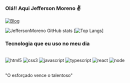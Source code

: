 ### Olá!! Aqui Jefferson Moreno ✌️

[![Blog](	https://img.shields.io/badge/LinkedIn-0077B5?style=for-the-badge&logo=linkedin&logoColor=white)](https://www.linkedin.com/in/jefferson-moreno-de-oliveira-79b63512b/)

![JeffersonMoreno GitHub stats](https://github-readme-stats.vercel.app/api?username=devmoreno&show_icons=true&theme=dark)
[![Top Langs](https://github-readme-stats.vercel.app/api/top-langs/?username=devmoreno)]

### Tecnologia que eu uso no meu dia

<div style="display: inline_block"><br/>
 <img align="center" alt="html5" src="	https://img.shields.io/badge/HTML5-E34F26?style=for-the-badge&logo=html5&logoColor=white"/>
 <img align="center" alt="css3" src="	https://img.shields.io/badge/CSS3-1572B6?style=for-the-badge&logo=css3&logoColor=white"/>
 <img align="center" alt="javascript" src="	https://img.shields.io/badge/JavaScript-F7DF1E?style=for-the-badge&logo=javascript&logoColor=black"/>
 <img align="center" alt="typescript" src="	https://img.shields.io/badge/TypeScript-007ACC?style=for-the-badge&logo=typescript&logoColor=white"/>
 <img align="center" alt="react" src="	https://img.shields.io/badge/React-20232A?style=for-the-badge&logo=react&logoColor=61DAFB"/>
 <img align="center" alt="node" src="	https://img.shields.io/badge/Node.js-43853D?style=for-the-badge&logo=node.js&logoColor=white"/>

</div><br/>

"O esforçado vence o talentoso"
